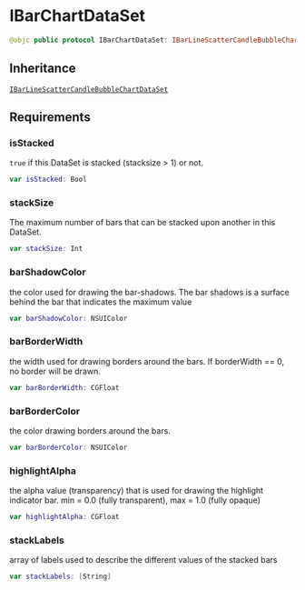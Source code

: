 # IBarChartDataSet

``` swift
@objc public protocol IBarChartDataSet: IBarLineScatterCandleBubbleChartDataSet
```

## Inheritance

[`IBarLineScatterCandleBubbleChartDataSet`](/IBarLineScatterCandleBubbleChartDataSet)

## Requirements

### isStacked

`true` if this DataSet is stacked (stacksize \> 1) or not.

``` swift
var isStacked: Bool
```

### stackSize

The maximum number of bars that can be stacked upon another in this DataSet.

``` swift
var stackSize: Int
```

### barShadowColor

the color used for drawing the bar-shadows. The bar shadows is a surface behind the bar that indicates the maximum value

``` swift
var barShadowColor: NSUIColor
```

### barBorderWidth

the width used for drawing borders around the bars. If borderWidth == 0, no border will be drawn.

``` swift
var barBorderWidth: CGFloat
```

### barBorderColor

the color drawing borders around the bars.

``` swift
var barBorderColor: NSUIColor
```

### highlightAlpha

the alpha value (transparency) that is used for drawing the highlight indicator bar. min = 0.0 (fully transparent), max = 1.0 (fully opaque)

``` swift
var highlightAlpha: CGFloat
```

### stackLabels

array of labels used to describe the different values of the stacked bars

``` swift
var stackLabels: [String]
```
